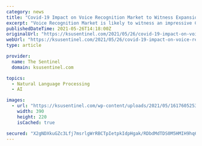 ```yaml
---
category: news
title: "Covid-19 Impact on Voice Recognition Market to Witness Expansion During 2020-2026"
excerpt: "Voice Recognition Market is likely to witness an impressive CAGR of 17.5% during the forecast period.The growth of the market is influenced by a number of factors that have a direct or indirect effect on demand."
publishedDateTime: 2021-05-26T14:18:00Z
originalUrl: "https://ksusentinel.com/2021/05/26/covid-19-impact-on-voice-recognition-market-to-witness-expansion-during-2020-2026/"
webUrl: "https://ksusentinel.com/2021/05/26/covid-19-impact-on-voice-recognition-market-to-witness-expansion-during-2020-2026/"
type: article

provider:
  name: The Sentinel
  domain: ksusentinel.com

topics:
  - Natural Language Processing
  - AI

images:
  - url: "https://ksusentinel.com/wp-content/uploads/2021/05/1617605253587-6-390x220.jpg"
    width: 390
    height: 220
    isCached: true

secured: "X2gNDXkuGZc3Lfj7msrlgWrRBCTpIetpkIdpHgak/RDbdMdTDS0M5HMIH9hq6+XFQbABAWh93JJQjk87xamL+ou5qW8hwelieKjABZqFEyQgMEPAjjRy+Vpm45h/YyxKQiiEQLe9PbbKAXect5N+EZd9S7vfNFwhSs5eGnkOhsu597g57/fJZ3HMe+zDknUxEoNp3ok9kzd8Hd4vfr5sdu8Wu9f/I7M4C1mA38qVI0PjYY0piUSbJg0FQBOvPWu7nfkVOAOCTkv+DpTpK+2/oZcGtVY008hBYUfeL+SImAfQDtH6Hd/uOSC+vZZ5yHrpgCQvYrWPXCivVAqbQ6xeflN72RaiVGMpyWN3XAkQp+w=;xfTEsT5a7/UtqLyPMjiHEQ=="
---
```


